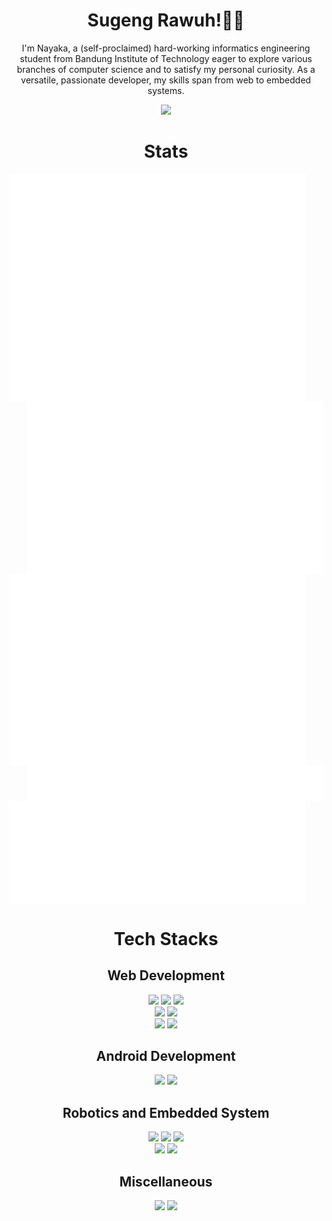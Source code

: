 <div align=center>
  <h1>Sugeng Rawuh!👋🏻</h1>
  <p>I'm Nayaka, a (self-proclaimed) hard-working informatics engineering student from Bandung Institute of Technology eager to explore various branches of computer science and to satisfy my personal curiosity. As a versatile, passionate developer, my skills span from web to embedded systems. </p>
  <a href="https://t.me/nykzn">
    <img src="https://img.shields.io/badge/Telegram-2CA5E0?style=for-the-badge&logo=telegram&logoColor=white" />
  </a>

<h1>Stats</h1>
<img align="left" width="475" src="/github-metrics.svg?raw=true">
<img align="right" width="475" src="/metrics.plugin.leetcode.svg?raw=true">
<br clear="both">

  <img align="left" width="475" src="/metrics.plugin.isocalendar.fullyear.svg?raw=true" />
  <img align="right" width="475" src="/metrics.plugin.music.svg?raw=true"/>
<br clear="both">
  <img align="left" width="475" src="/metrics.plugin.languages.svg?raw=true"/>
  <br clear="both">
  
  <h1>Tech Stacks</h1>
  <h2>Web Development</h2>
    <img src="https://img.shields.io/badge/Svelte-white?style=for-the-badge&logo=svelte&logoColor=FF3E00" />
    <img src="https://img.shields.io/badge/React-20232A?style=for-the-badge&logo=react&logoColor=61DAFB" />
    <img src="https://img.shields.io/badge/Tailwind_CSS-38B2AC?style=for-the-badge&logo=tailwind-css&logoColor=white" />
    <br>
    <img src="https://img.shields.io/badge/JavaScript-323330?style=for-the-badge&logo=javascript&logoColor=F7DF1E" />
    <img src="https://img.shields.io/badge/Go-00ADD8?style=for-the-badge&logo=go&logoColor=white" />
    <br>
    <img src="https://img.shields.io/badge/MongoDB-4EA94B?style=for-the-badge&logo=mongodb&logoColor=white" />
    <img src="https://img.shields.io/badge/PostgreSQL-316192?style=for-the-badge&logo=postgresql&logoColor=white" />

  <h2>Android Development</h2>
    <img src="https://img.shields.io/badge/Kotlin-B125EA?style=for-the-badge&logo=kotlin&logoColor=white" />
    <img src="https://img.shields.io/badge/Android_Studio-3DDC84?style=for-the-badge&logo=android-studio&logoColor=white" />

  <h2>Robotics and Embedded System</h2>
    <img src="https://img.shields.io/badge/Arduino-00979D?style=for-the-badge&logo=Arduino&logoColor=white" />
    <img src="https://img.shields.io/badge/C%2B%2B-00599C?style=for-the-badge&logo=c%2B%2B&logoColor=white" />
    <img src="https://img.shields.io/badge/Python-FFD43B?style=for-the-badge&logo=python&logoColor=blue" />
    <br>
    <img src="https://img.shields.io/badge/ROS-22314E?style=for-the-badge&logo=ROS&logoColor=white" />
    <img src="https://img.shields.io/badge/OpenCV-27338e?style=for-the-badge&logo=OpenCV&logoColor=white" />

  <h2>Miscellaneous</h2>
    <img src="https://img.shields.io/badge/Docker-2CA5E0?style=for-the-badge&logo=docker&logoColor=white" />
    <img src="https://img.shields.io/badge/LaTeX-47A141?style=for-the-badge&logo=LaTeX&logoColor=white" />
    
</div>
